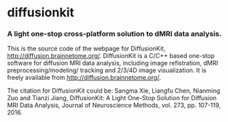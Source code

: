 # diffusionkit
### A light one-stop cross-platform solution to dMRI data analysis. ###

This is the source code of the webpage for DiffusionKit, http://diffusion.brainnetome.org/.
DiffusionKit is a C/C++ based one-stop software for diffusion MRI data analysis,
including image refistration, dMRI preprocessing/modeling/ tracking and 2/3/4D image
visualization. It is freely available from http://diffusion.brainnetome.org/.

The citation for DiffusionKit could be:
Sangma Xie, Liangfu Chen, Nianming Zuo and Tianzi Jiang, DiffusionKit: A Light One-Stop Solution for Diffusion MRI Data Analysis, Journal of Neuroscience Methods, vol. 273, pp. 107-119, 2016.
